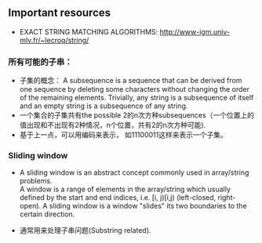 
## Important resources
- EXACT STRING MATCHING ALGORITHMS: http://www-igm.univ-mlv.fr/~lecroq/string/


### 所有可能的子串：
- 子集的概念： A subsequence is a sequence that can be derived from one sequence by deleting some characters without changing the order of the remaining elements. Trivially, any string is a subsequence of itself and an empty string is a subsequence of any string.  
- 一个集合的子集共有the possible 2的n次方种subsequences（一个位置上的值出现和不出现有2种情况，n个位置，共有2的n次方种可能).  
- 基于上一点，可以用编码来表示， 如11100011这样来表示一个子集。





### Sliding window 

- A sliding window is an abstract concept commonly used in array/string problems.   
A window is a range of elements in the array/string which usually defined by the start and end indices, 
i.e. [i, j)[i,j) (left-closed, right-open). 
A sliding window is a window "slides" its two boundaries to the certain direction.  

- 通常用来处理子串问题(Substring related).
